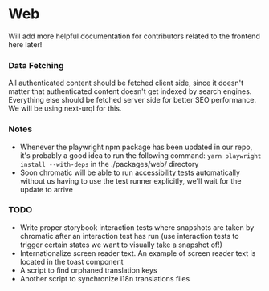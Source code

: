 # Web

Will add more helpful documentation for contributors related to the frontend here later!

### Data Fetching

All authenticated content should be fetched client side, since it doesn't matter that authenticated content doesn't get indexed by search engines. Everything else should be fetched server side for better SEO performance. We will be using next-urql for this.

### Notes

- Whenever the playwright npm package has been updated in our repo, it's probably a good idea to run the following command: `yarn playwright install --with-deps` in the ./packages/web/ directory
- Soon chromatic will be able to run [accessibility tests](https://storybook.js.org/docs/react/writing-tests/test-runner#whats-the-difference-between-chromatic-and-test-runner) automatically without us having to use the test runner explicitly, we'll wait for the update to arrive

### TODO

- Write proper storybook interaction tests where snapshots are taken by chromatic after an interaction test has run (use interaction tests to trigger certain states we want to visually take a snapshot of!)
- Internationalize screen reader text. An example of screen reader text is located in the toast component
- A script to find orphaned translation keys
- Another script to synchronize i18n translations files
